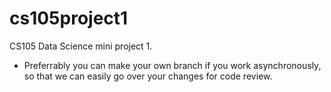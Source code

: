 # cs105project1
CS105 Data Science mini project 1.
* Preferrably you can make your own branch if you work asynchronously, so that we can easily go over your changes for code review.
